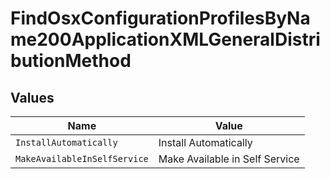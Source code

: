 # FindOsxConfigurationProfilesByName200ApplicationXMLGeneralDistributionMethod


## Values

| Name                           | Value                          |
| ------------------------------ | ------------------------------ |
| `InstallAutomatically`         | Install Automatically          |
| `MakeAvailableInSelfService`   | Make Available in Self Service |